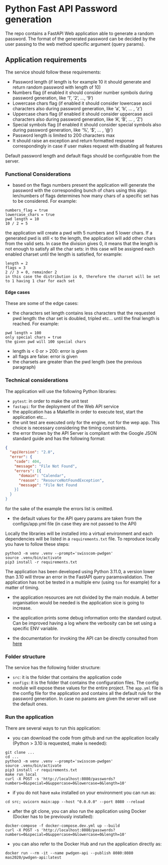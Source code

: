 # Python Fast API Password generation

The repo contains a FastAPI Web application able to generate a random password. The format of the generated password
can be decided by the user passing to the web method specific argument (query params).

## Application requirements
The service should follow these requirements:
- Password length (if length is for example 10 it should generate and return random password with length of 10)
- Numbers flag (if enabled it should consider number symbols during password generation, like ‘1’, ‘2’, …, ‘9’)
- Lowercase chars flag (if enabled it should consider lowercase ascii characters also during password generation, like ‘a’, ‘b’, … , ‘z’)
- Uppercase chars flag (if enabled it should consider uppercase ascii characters also during password generation, like ‘A’, ‘B’, … , ‘Z’)
- Special symbols flag (if enabled it should consider special symbols also during password generation, like ‘%’, ‘$’, … , ‘@’)
- Password length is limited to 200 characters max
- It should raise an exception and return formatted response correspondingly in case if user makes request with disabling all features

Default password length and default flags should be configurable from the server.

### Functional Considerations

- based on the flags numbers present the application will generate the password with the corresponding bunch of chars using this algo: len/numbers of flags determines how many chars of a specific set has to be considered. For example:

```shell
numbers_flag = true
lowercase_chars = true
pwd length = 10
10 / 2 = 5
```

the application will create a pwd with 5 numbers and 5 lower chars. If a generated pwd is still < to the length, the application will add other chars
from the valid sets. In case the division gives 0, it means that the length is not enough to satisfy all the char sets: in this case will be assigned
each enabled charset until the length is satisfied, for example:

```shell
length = 2
flags = 3
2 // 3 = 0, remainder 2
in this case the distribution is 0, therefore the charset will be set to 1 having 1 char for each set
```

#### Edge cases

These are some of the edge cases:

- the characters set length contains less characters that the requested pwd length: the char set is doubled, tripled etc... until the final length is reached. For example:

```shell
pwd length = 100
only special chars = true
the given pwd will 100 special chars
```

- length is < 0 or > 200: error is given
- all flags are false: error is given
- the charsets are greater than the pwd length (see the previous paragraph)

### Technical considerations

The application will use the following Python libraries:

- `pytest`: in order to make the unit test
- `fastapi`: for the deployment of the Web API service
- the application has a Makefile in order to execute test, start the application etc...
- the unit test are executed only for the engine, not for the wep app. This choice is necessary considering the timing constraints.
- the error thrown by the API Server is compliant with the Google JSON standard guide and has the following format:

```json
{
  "apiVersion": "2.0",
  "error": {
    "code": 404,
    "message": "File Not Found",
    "errors": [{
      "domain": "Calendar",
      "reason": "ResourceNotFoundException",
      "message": "File Not Found
    }]
  }
}
```

for the sake of the example the errors list is omitted.

- the default values for the API query params are taken from the configs/app.yml file (in case they are not passed to the API)

Locally the libraries will be installed into a virtual environment and each dependencies will be listed in a `requirements.txt` file.
To reproduce locally you have to follow these steps:
```shell
python3 -m venv .venv --prompt='swisscom-pwdgen'
source .venv/bin/activate
pip3 install -r requirements.txt
```

The application has been developed using Python 3.11.0, a version lower than 3.10 will throw an error in the FastAPI query paramsvalidation. The application has not be tested in a multiple env (using `tox` for example) for a matter of timing.

- the application resources are not divided by the main module. A better organisation would be needed is the application sice is going to increase.

- the application prints some debug information onto the standard output. Can be improved having a log where the verbosity can be set using a specific
ENV variable.

- the documentation for invoking the API can be directly consulted from [here](http://localhost:8080/docs)

### Folder structure

The service has the following folder structure:

- `src`: it is the folder that contains the application code
- `configs`: it is the folder that contains the configuration files. The config module will expose these values for the entire project.
The `app.yml` file is the config file for the application and contains all the default rule for the password generation. In case no params
are given the server will use the default ones.

### Run the application

There are several ways to run this application:

- you can download the code from github and run the application locally (Python > 3.10 is requested, make is needed):

```shell
git clone ...
cd ...
python3 -m venv .venv --prompt='swisscom-pwdgen'
source .venv/bin/activate
pip3 install -r requirements.txt
make run_local
curl -X POST -s 'http://localhost:8080/passwords?numbers=0&special=0&uppercase=0&lowercase=0&length=10'
```

- if you do not have `make` installed on your environment you can run as:

```shell
cd src; uvicorn main:app --host "0.0.0.0" --port 8080 --reload
```

- after the git clone, you can also run the application using Docker (Docker has to be previously installed):

```shell
docker-compose -f docker-compose.dev.yml up --build
curl -X POST -s 'http://localhost:8080/passwords?numbers=0&special=0&uppercase=0&lowercase=0&length=10'
```

- you can also refer to the Docker Hub and run the application directly as:

```shell
docker run --rm -it --name pwdgen-api --publish 8080:8080 mas2020/pwdgen-api:latest
```